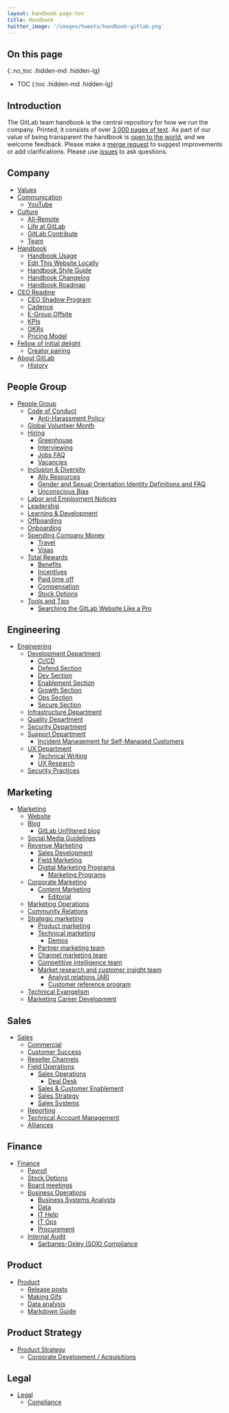 ```yaml
---
layout: handbook-page-toc
title: Handbook
twitter_image: '/images/tweets/handbook-gitlab.png'
---
```


## On this page
{:.no_toc .hidden-md .hidden-lg}

- TOC
{:toc .hidden-md .hidden-lg}

## Introduction

The GitLab team handbook is the central repository for how we run the company. Printed, it consists of over [3,000 pages of text](/handbook/about/#count-handbook-pages). As part of our value of being transparent the handbook is [open to the world](https://gitlab.com/gitlab-com/www-gitlab-com/tree/master/source/handbook), and we welcome feedback. Please make a [merge request](https://gitlab.com/gitlab-com/www-gitlab-com/merge_requests) to suggest improvements or add clarifications. Please use [issues](https://gitlab.com/gitlab-com/www-gitlab-com/issues) to ask questions.

## Company

* [Values](/handbook/values/)
* [Communication](/handbook/communication/)
  * [YouTube](/handbook/communication/youtube/)
* [Culture](/company/culture/)
  * [All-Remote](/company/culture/all-remote/guide/)
  * [Life at GitLab](https://about.gitlab.com/company/culture/#life-at-gitlab)
  * [GitLab Contribute](/events/gitlab-contribute/)
  * [Team](/company/team/)
* [Handbook](/handbook/about/)
  * [Handbook Usage](/handbook/handbook-usage/)
  * [Edit This Website Locally](/handbook/git-page-update/)
  * [Handbook Style Guide](/handbook/style-guide/)
  * [Handbook Changelog](/handbook/CHANGELOG.html)
  * [Handbook Roadmap](/handbook/about/roadmap/)
* [CEO Readme](/handbook/ceo/)
  * [CEO Shadow Program](/handbook/ceo/shadow/)
  * [Cadence](/handbook/ceo/cadence/)
  * [E-Group Offsite](/handbook/ceo/offsite/)
  * [KPIs](/handbook/ceo/kpis/)
  * [OKRs](/company/okrs/)
  * [Pricing Model](/handbook/ceo/pricing/)
* [Fellow of initial delight](/job-families/fellow-of-initial-delight)
  * [Creator pairing](/handbook/creator/pairing)
* [About GitLab](/company/)
  - [History](/company/history/)

## People Group

* [People Group](/handbook/people-group/)
  * [Code of Conduct](/handbook/people-group/code-of-conduct/)
    * [Anti-Harassment Policy](/handbook/anti-harassment/)
  * [Global Volunteer Month](/handbook/people-group/global-volunteer-month/)
  * [Hiring](/handbook/hiring/)
    * [Greenhouse](/handbook/hiring/greenhouse/)
    * [Interviewing](/handbook/hiring/interviewing/)
    * [Jobs FAQ](/jobs/faq/)
    * [Vacancies](/handbook/hiring/vacancies/)
  * [Inclusion & Diversity](/company/culture/inclusion/)
    * [Ally Resources](/handbook/communication/ally-resources/)
    * [Gender and Sexual Orientation Identity Definitions and FAQ](/handbook/people-group/gender-pronouns/)
    * [Unconscious Bias](/handbook/communication/unconscious-bias/)
  * [Labor and Employment Notices](/handbook/labor-and-employment-notices/)
  * [Leadership](/handbook/leadership/)
  * [Learning & Development](/handbook/people-group/learning-and-development/)
  * [Offboarding](/handbook/offboarding/)
  * [Onboarding](/handbook/general-onboarding/)
  * [Spending Company Money](/handbook/spending-company-money/)
    * [Travel](/handbook/travel/)
    * [Visas](/handbook/people-group/visas/)
  * [Total Rewards](/handbook/total-rewards)
    * [Benefits](/handbook/benefits/)
    * [Incentives](/handbook/incentives/)
    * [Paid time off](/handbook/paid-time-off/)
    * [Compensation](/handbook/people-operations/global-compensation/)
    * [Stock Options](/handbook/stock-options/)
  * [Tools and Tips](/handbook/tools-and-tips/)
    * [Searching the GitLab Website Like a Pro](/handbook/tools-and-tips/searching/)

## Engineering

* [Engineering](/handbook/engineering/)
  * [Development Department](/handbook/engineering/development/)
    * [CI/CD](/handbook/engineering/development/ci-cd/)
    * [Defend Section](/handbook/engineering/development/defend/)
    * [Dev Section](/handbook/engineering/development/dev/)
    * [Enablement Section](/handbook/engineering/development/enablement/)
    * [Growth Section](/handbook/engineering/development/growth/)
    * [Ops Section](/handbook/engineering/development/ops/)
    * [Secure Section](/handbook/engineering/development/secure/)
  * [Infrastructure Department](/handbook/engineering/infrastructure/)
  * [Quality Department](/handbook/engineering/quality/)
  * [Security Department](/handbook/engineering/security/)
  * [Support Department](/handbook/support/)
    * [Incident Management for Self-Managed Customers](/handbook/support/incident-management/)
  * [UX Department](/handbook/engineering/ux/)
    * [Technical Writing](/handbook/engineering/ux/technical-writing/)
    * [UX Research](/handbook/engineering/ux/ux-research/)
  * [Security Practices](/handbook/security/)

## Marketing

* [Marketing](/handbook/marketing/)
  * [Website](/handbook/marketing/website/)
  * [Blog](/handbook/marketing/blog/)
    * [GitLab Unfiltered blog](/handbook/marketing/blog/unfiltered/)
  * [Social Media Guidelines](/handbook/marketing/social-media-guidelines/)
  * [Revenue Marketing](/handbook/marketing/revenue-marketing/)
    * [Sales Development](/handbook/marketing/revenue-marketing/sdr/)
    * [Field Marketing](/handbook/marketing/revenue-marketing/field-marketing/)
    * [Digital Marketing Programs](/handbook/marketing/revenue-marketing/digital-marketing-programs/)
        * [Marketing Programs](/handbook/marketing/revenue-marketing/digital-marketing-programs/marketing-programs/)
  * [Corporate Marketing](/handbook/marketing/corporate-marketing/)
      * [Content Marketing](/handbook/marketing/corporate-marketing/content/)
         * [Editorial](/handbook/marketing/corporate-marketing/content/editorial-team/)
  * [Marketing Operations](/handbook/marketing/marketing-operations/)
  * [Community Relations](/handbook/marketing/community-relations/)
  * [Strategic marketing](/handbook/marketing/product-marketing/)
    * [Product marketing](/handbook/marketing/product-marketing/pmmteam/)
    * [Technical marketing](/handbook/marketing/product-marketing/technical-marketing/)
      * [Demos](/handbook/marketing/product-marketing/demo/)
    * [Partner marketing team](/handbook/marketing/product-marketing/partner-marketing/)
    * [Channel marketing team](/handbook/marketing/product-marketing/analyst-relations/channel-marketing/)
    * [Competitive intelligence team](/handbook/marketing/product-marketing/competitive/)
    * [Market research and customer insight team](/handbook/marketing/product-marketing/mrnci/)
      * [Analyst relations (AR)](/handbook/marketing/product-marketing/analyst-relations/)
      * [Customer reference program](/handbook/marketing/product-marketing/customer-reference-program/)
  * [Technical Evangelism](/handbook/marketing/technical-evangelism/)
  * [Marketing Career Development](/handbook/marketing/career-development/)

## Sales

* [Sales](/handbook/sales/)
  * [Commercial](/handbook/sales/commercial/)
  * [Customer Success](/handbook/customer-success/)
  * [Reseller Channels](/handbook/resellers/)
  * [Field Operations](/handbook/sales/field-operations/)
    * [Sales Operations](/handbook/sales/field-operations/sales-operations/)
        * [Deal Desk](/handbook/sales/field-operations/sales-operations/deal-desk/)
    * [Sales & Customer Enablement](/handbook/sales/field-operations/sales-enablement/)
    * [Sales Strategy](/handbook/sales/field-operations/sales-strategy/)
    * [Sales Systems](/handbook/sales/field-operations/sales-systems/)
  * [Reporting](/handbook/business-ops/#reporting)
  * [Technical Account Management](/handbook/customer-success/tam/)
  * [Alliances](/handbook/alliances/)

## Finance

* [Finance](/handbook/finance/)
  * [Payroll](/handbook/finance/payroll/)
  * [Stock Options](/handbook/stock-options/)
  * [Board meetings](/handbook/board-meetings/)
  * [Business Operations](/handbook/business-ops/)
    * [Business Systems Analysts](/handbook/business-ops/business_systems/)
    * [Data](/handbook/business-ops/data-team/)
    * [IT Help](/handbook/business-ops/it-help/)
    * [IT Ops](/handbook/business-ops/it-ops-team/)
    * [Procurement](/handbook/finance/procurement/)
  * [Internal Audit](/handbook/internal-audit/)
    * [Sarbanes-Oxley (SOX) Compliance](/handbook/internal-audit/sarbanes-oxley/)

## Product

* [Product](/handbook/product/)
  * [Release posts](/handbook/marketing/blog/release-posts/)
  * [Making Gifs](/handbook/product/making-gifs/)
  * [Data analysis](/handbook/business-ops/data-team/#-data-analysis-process)
  * [Markdown Guide](/handbook/engineering/ux/technical-writing/markdown-guide/)

## Product Strategy

* [Product Strategy](/handbook/product-strategy/)
   * [Corporate Development / Acquisitions](/handbook/acquisitions/)

## Legal

* [Legal](/handbook/legal/)
   * [Compliance](/handbook/legal/global-compliance/)



<style>
.md-page h2 i.icon-color {
  color: rgb(107,79,187)
}
.md-page h2:nth-of-type(even) i.icon-color{
  color:rgb(252,109,38);
}
.font-awesome {
  font-size: .70em;
  vertical-align: middle;
  padding-bottom: 5px;
}
ul.toc-list-icons {
  list-style-type: none;
  padding-left: 25px;
}
ul.toc-list-icons li ul {
  padding-left: 25px;
}
ul.toc-list-icons {
  list-style-type: none;
  padding-left: 25px;
}
ul.toc-list-icons li ul {
  padding-left: 35px;
}
ul.toc-list-icons li i,
ul.toc-list-icons li ul li i {
  padding-right: 15px;
  color: rgb(107,79,187);
}
ul.toc-list-icons li:nth-of-type(even) i {
  color:rgb(252,109,38);
}
</style>
